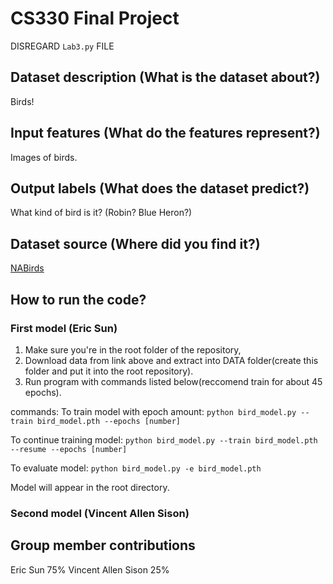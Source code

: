 # CS330 Final Project
DISREGARD `Lab3.py` FILE

## Dataset description (What is the dataset about?)
Birds!

## Input features (What do the features represent?)
Images of birds.

## Output labels (What does the dataset predict?)
What kind of bird is it? (Robin? Blue Heron?)


## Dataset source (Where did you find it?)
[NABirds](https://dl.allaboutbirds.org/nabirds)

## How to run the code?
### First model (Eric Sun)
1. Make sure you're in the root folder of the repository,
2. Download data from link above and extract into DATA folder(create this folder and put it into the root repository).
3. Run program with commands listed below(reccomend train for about 45 epochs).

commands: 
To train model with epoch amount:
`python bird_model.py --train bird_model.pth --epochs [number]`

To continue training model:
`python bird_model.py --train bird_model.pth --resume --epochs [number]`

To evaluate model:
`python bird_model.py -e bird_model.pth`

Model will appear in the root directory.

### Second model (Vincent Allen Sison)

## Group member contributions
Eric Sun 75%
Vincent Allen Sison 25%
